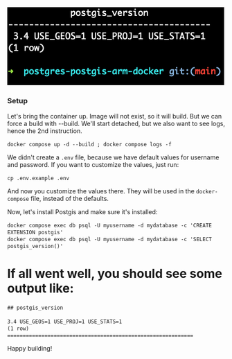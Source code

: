 ##

![img_1.png](img_1.png)

### Setup

Let's bring the container up. Image will not exist, so it will build. But we can force a build with --build.
We'll start detached, but we also want to see logs, hence the 2nd instruction.

```
docker compose up -d --build ; docker compose logs -f
```

We didn't create a `.env` file, because we have default values for username and password.
If you want to customize the values, just run:
```
cp .env.example .env
```
And now you customize the values there. They will be used in the `docker-compose` file, instead of the defaults.

Now, let's install Postgis and make sure it's installed:

```
docker compose exec db psql -U myusername -d mydatabase -c 'CREATE EXTENSION postgis'
docker compose exec db psql -U myusername -d mydatabase -c 'SELECT postgis_version()'
```

# If all went well, you should see some output like:

```
## postgis_version

3.4 USE_GEOS=1 USE_PROJ=1 USE_STATS=1
(1 row)
============================================================
```

Happy building!
